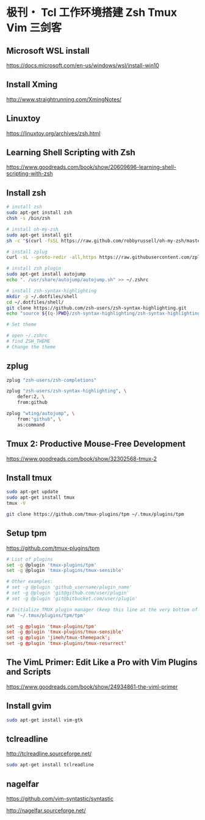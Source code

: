 # 极刊・ Tcl 工作环境搭建 Zsh Tmux Vim 三剑客

## Microsoft WSL install

https://docs.microsoft.com/en-us/windows/wsl/install-win10

## Install Xming

http://www.straightrunning.com/XmingNotes/

## Linuxtoy

https://linuxtoy.org/archives/zsh.html

## Learning Shell Scripting with Zsh

https://www.goodreads.com/book/show/20609696-learning-shell-scripting-with-zsh

## Install zsh

``` zsh
# install zsh
sudo apt-get install zsh
chsh -s /bin/zsh

# install oh-my-zsh
sudo apt-get install git
sh -c "$(curl -fsSL https://raw.github.com/robbyrussell/oh-my-zsh/master/tools/install.sh)"

# install zplug
curl -sL --proto-redir -all,https https://raw.githubusercontent.com/zplug/installer/master/installer.zsh | zsh

# install zsh plugin
sudo apt-get install autojump
echo ". /usr/share/autojump/autojump.sh" >> ~/.zshrc

# install zsh-syntax-highlighting
mkdir -p ~/.dotfiles/shell
cd ~/.dotfiles/shell/
git clone https://github.com/zsh-users/zsh-syntax-highlighting.git 
echo "source ${(q-)PWD}/zsh-syntax-highlighting/zsh-syntax-highlighting.zsh" >> ${ZDOTDIR:-$HOME}/.zshrc

# Set theme

# open ~/.zshrc
# find ZSH_THEME
# Change the theme
```

## zplug

``` zsh
zplug "zsh-users/zsh-completions"

zplug "zsh-users/zsh-syntax-highlighting", \
    defer:2, \
    from:github

zplug "wting/autojump", \
    from:"github", \
    as:command
```

## Tmux 2: Productive Mouse-Free Development
https://www.goodreads.com/book/show/32302568-tmux-2

## Install tmux

```zsh
sudo apt-get update
sudo apt-get install tmux
tmux -V

git clone https://github.com/tmux-plugins/tpm ~/.tmux/plugins/tpm
```

## Setup tpm

https://github.com/tmux-plugins/tpm

``` zsh
# List of plugins
set -g @plugin 'tmux-plugins/tpm'
set -g @plugin 'tmux-plugins/tmux-sensible'

# Other examples:
# set -g @plugin 'github_username/plugin_name'
# set -g @plugin 'git@github.com/user/plugin'
# set -g @plugin 'git@bitbucket.com/user/plugin'

# Initialize TMUX plugin manager (keep this line at the very bottom of tmux.conf)
run '~/.tmux/plugins/tpm/tpm'
```

```conf
set -g @plugin 'tmux-plugins/tpm'
set -g @plugin 'tmux-plugins/tmux-sensible'
set -g @plugin 'jimeh/tmux-themepack';
set -g @plugin 'tmux-plugins/tmux-resurrect'
```

## The VimL Primer: Edit Like a Pro with Vim Plugins and Scripts

https://www.goodreads.com/book/show/24934861-the-viml-primer

## Install gvim

```zsh
sudo apt-get install vim-gtk
```

## tclreadline

http://tclreadline.sourceforge.net/

```zsh
sudo apt-get install tclreadline
```

## nagelfar

https://github.com/vim-syntastic/syntastic

http://nagelfar.sourceforge.net/
